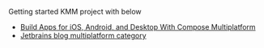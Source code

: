 Getting started KMM project with below
 - [Build Apps for iOS, Android, and Desktop With Compose Multiplatform
](https://www.youtube.com/live/IGuVIRZzVTk)
 - [Jetbrains blog multiplatform category](https://blog.jetbrains.com/kotlin/category/multiplatform/)
